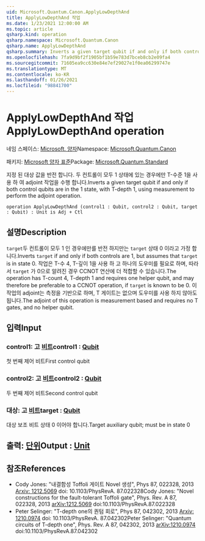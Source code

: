 ```yaml
---
uid: Microsoft.Quantum.Canon.ApplyLowDepthAnd
title: ApplyLowDepthAnd 작업
ms.date: 1/23/2021 12:00:00 AM
ms.topic: article
qsharp.kind: operation
qsharp.namespace: Microsoft.Quantum.Canon
qsharp.name: ApplyLowDepthAnd
qsharp.summary: Inverts a given target qubit if and only if both control qubits are in the 1 state, with T-depth 1, using measurement to perform the adjoint operation.
ms.openlocfilehash: 7fa9d9bf2f1905bf1b59e783d7bceb8cb2e09fa4
ms.sourcegitcommit: 71605ea9cc630e84e7ef29027e1f0ea06299747e
ms.translationtype: MT
ms.contentlocale: ko-KR
ms.lasthandoff: 01/26/2021
ms.locfileid: "98841700"
---
```

# <a name="applylowdepthand-operation"></a><span data-ttu-id="98547-102">ApplyLowDepthAnd 작업</span><span class="sxs-lookup"><span data-stu-id="98547-102">ApplyLowDepthAnd operation</span></span>

<span data-ttu-id="98547-103">네임 스페이스: [Microsoft. 양자](xref:Microsoft.Quantum.Canon)</span><span class="sxs-lookup"><span data-stu-id="98547-103">Namespace: [Microsoft.Quantum.Canon](xref:Microsoft.Quantum.Canon)</span></span>

<span data-ttu-id="98547-104">패키지: [Microsoft 양자 표준](https://nuget.org/packages/Microsoft.Quantum.Standard)</span><span class="sxs-lookup"><span data-stu-id="98547-104">Package: [Microsoft.Quantum.Standard](https://nuget.org/packages/Microsoft.Quantum.Standard)</span></span>


<span data-ttu-id="98547-105">지정 된 대상 값을 반전 합니다. 두 컨트롤이 모두 1 상태에 있는 경우에만 T-수준 1을 사용 하 여 adjoint 작업을 수행 합니다.</span><span class="sxs-lookup"><span data-stu-id="98547-105">Inverts a given target qubit if and only if both control qubits are in the 1 state, with T-depth 1, using measurement to perform the adjoint operation.</span></span>

```qsharp
operation ApplyLowDepthAnd (control1 : Qubit, control2 : Qubit, target : Qubit) : Unit is Adj + Ctl
```


## <a name="description"></a><span data-ttu-id="98547-106">설명</span><span class="sxs-lookup"><span data-stu-id="98547-106">Description</span></span>

<span data-ttu-id="98547-107">`target`두 컨트롤이 모두 1 인 경우에만를 반전 하지만는 `target` 상태 0 이라고 가정 합니다.</span><span class="sxs-lookup"><span data-stu-id="98547-107">Inverts `target` if and only if both controls are 1, but assumes that `target` is in state 0.</span></span>  <span data-ttu-id="98547-108">작업은 T-수 4, T-깊이 1을 사용 하 고 하나의 도우미를 필요로 하며, 따라서 `target` 가 0으로 알려진 경우 CCNOT 연산에 더 적합할 수 있습니다.</span><span class="sxs-lookup"><span data-stu-id="98547-108">The operation has T-count 4, T-depth 1 and requires one helper qubit, and may therefore be preferable to a CCNOT operation, if `target` is known to be 0.</span></span>  <span data-ttu-id="98547-109">이 작업의 adjoint는 측정을 기반으로 하며, T 게이트는 없으며 도우미를 사용 하지 않아도 됩니다.</span><span class="sxs-lookup"><span data-stu-id="98547-109">The adjoint of this operation is measurement based and requires no T gates, and no helper qubit.</span></span>

## <a name="input"></a><span data-ttu-id="98547-110">입력</span><span class="sxs-lookup"><span data-stu-id="98547-110">Input</span></span>

### <a name="control1--qubit"></a><span data-ttu-id="98547-111">control1: 고 [비트](xref:microsoft.quantum.lang-ref.qubit)</span><span class="sxs-lookup"><span data-stu-id="98547-111">control1 : [Qubit](xref:microsoft.quantum.lang-ref.qubit)</span></span>

<span data-ttu-id="98547-112">첫 번째 제어 비트</span><span class="sxs-lookup"><span data-stu-id="98547-112">First control qubit</span></span>


### <a name="control2--qubit"></a><span data-ttu-id="98547-113">control2: 고 [비트](xref:microsoft.quantum.lang-ref.qubit)</span><span class="sxs-lookup"><span data-stu-id="98547-113">control2 : [Qubit](xref:microsoft.quantum.lang-ref.qubit)</span></span>

<span data-ttu-id="98547-114">두 번째 제어 비트</span><span class="sxs-lookup"><span data-stu-id="98547-114">Second control qubit</span></span>


### <a name="target--qubit"></a><span data-ttu-id="98547-115">대상: 고 [비트](xref:microsoft.quantum.lang-ref.qubit)</span><span class="sxs-lookup"><span data-stu-id="98547-115">target : [Qubit](xref:microsoft.quantum.lang-ref.qubit)</span></span>

<span data-ttu-id="98547-116">대상 보조 비트 상태 0 이어야 합니다.</span><span class="sxs-lookup"><span data-stu-id="98547-116">Target auxiliary qubit; must be in state 0</span></span>



## <a name="output--unit"></a><span data-ttu-id="98547-117">출력: [단위](xref:microsoft.quantum.lang-ref.unit)</span><span class="sxs-lookup"><span data-stu-id="98547-117">Output : [Unit](xref:microsoft.quantum.lang-ref.unit)</span></span>



## <a name="references"></a><span data-ttu-id="98547-118">참조</span><span class="sxs-lookup"><span data-stu-id="98547-118">References</span></span>

- <span data-ttu-id="98547-119">Cody Jones: "내결함성 Toffoli 게이트 Novel 생성", Phys 87, 022328, 2013 [Arxiv: 1212.5069](https://arxiv.org/abs/1212.5069) doi: 10.1103/PhysRevA. 87.022328</span><span class="sxs-lookup"><span data-stu-id="98547-119">Cody Jones: "Novel constructions for the fault-tolerant Toffoli gate", Phys. Rev. A 87, 022328, 2013 [arXiv:1212.5069](https://arxiv.org/abs/1212.5069) doi:10.1103/PhysRevA.87.022328</span></span>
- <span data-ttu-id="98547-120">Peter Selinger: "T-depth one의 퀀텀 회로", Phys 87, 042302, 2013 [Arxiv: 1210.0974](https://arxiv.org/abs/1210.0974) doi: 10.1103/PhysRevA. 87.042302</span><span class="sxs-lookup"><span data-stu-id="98547-120">Peter Selinger: "Quantum circuits of T-depth one", Phys. Rev. A 87, 042302, 2013 [arXiv:1210.0974](https://arxiv.org/abs/1210.0974) doi:10.1103/PhysRevA.87.042302</span></span>